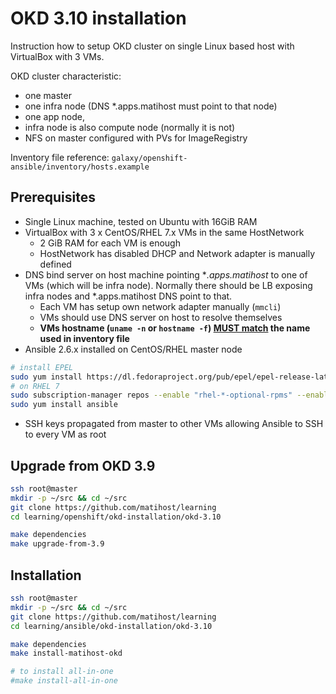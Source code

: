 # OKD 3.10 installation

Instruction how to setup OKD cluster on single Linux based host with VirtualBox with 3 VMs.

OKD cluster characteristic:

* one master
* one infra node (DNS *.apps.matihost must point to that node)
* one app node,
* infra node is also compute node (normally it is not)
* NFS on master configured with PVs for ImageRegistry

Inventory file reference: `galaxy/openshift-ansible/inventory/hosts.example`

## Prerequisites

* Single Linux machine, tested on Ubuntu with 16GiB  RAM
* VirtualBox with 3 x CentOS/RHEL 7.x VMs in the same HostNetwork
  * 2 GiB RAM for each VM is enough
  * HostNetwork has disabled DHCP and Network adapter is manually defined
* DNS bind server on host machine pointing **.apps.matihost*  to one of VMs (which will be infra node). Normally there should be LB exposing infra nodes and *.apps.matihost DNS point to that.
  * Each VM has setup own network adapter manually (`mmcli`)
  * VMs should use DNS server on host to resolve themselves
  * **VMs hostname (`uname -n` or `hostname -f`) [MUST match](https://github.com/openshift/openshift-ansible/issues/9730#issuecomment-415482818) the name used in inventory file**
* Ansible 2.6.x installed on CentOS/RHEL master node

```bash
# install EPEL
sudo yum install https://dl.fedoraproject.org/pub/epel/epel-release-latest-7.noarch.rpm
# on RHEL 7
sudo subscription-manager repos --enable "rhel-*-optional-rpms" --enable "rhel-*-extras-rpms"
sudo yum install ansible
```

* SSH keys propagated from master to other VMs allowing Ansible to SSH to every VM as root

## Upgrade from OKD 3.9

```bash
ssh root@master
mkdir -p ~/src && cd ~/src
git clone https://github.com/matihost/learning
cd learning/openshift/okd-installation/okd-3.10

make dependencies
make upgrade-from-3.9
```

## Installation

```bash
ssh root@master
mkdir -p ~/src && cd ~/src
git clone https://github.com/matihost/learning
cd learning/ansible/okd-installation/okd-3.10

make dependencies
make install-matihost-okd

# to install all-in-one
#make install-all-in-one
```
